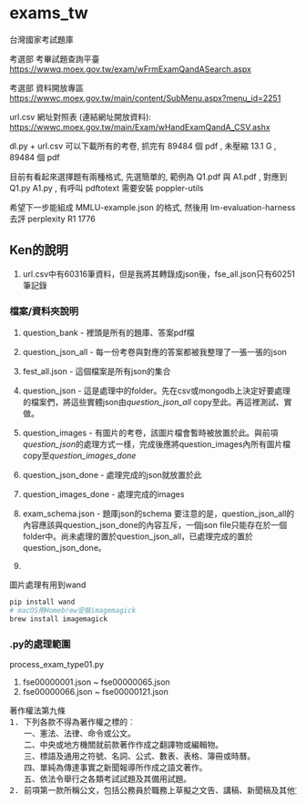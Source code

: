 # exams_tw
台灣國家考試題庫

考選部 考畢試題查詢平臺 https://wwwq.moex.gov.tw/exam/wFrmExamQandASearch.aspx

考選部 資料開放專區 https://wwwc.moex.gov.tw/main/content/SubMenu.aspx?menu_id=2251

url.csv 網址對照表 (連結網址開放資料): https://wwwc.moex.gov.tw/main/Exam/wHandExamQandA_CSV.ashx

dl.py + url.csv 可以下載所有的考卷, 抓完有 89484 個 pdf , 未壓縮 13.1 G , 89484 個 pdf 

目前有看起來選擇題有兩種格式, 先選簡單的, 範例為 Q1.pdf 與 A1.pdf , 對應到 Q1.py A1.py , 有呼叫 pdftotext 需要安裝 poppler-utils

希望下一步能組成 MMLU-example.json 的格式, 然後用 lm-evaluation-harness 去評 perplexity R1 1776

## Ken的說明
1. url.csv中有60316筆資料，但是我將其轉錄成json後，fse_all.json只有60251筆記錄


### 檔案/資料夾說明
1. question_bank - 裡頭是所有的題庫、答案pdf檔
2. question_json_all - 每一份考卷與對應的答案都被我整理了一張一張的json
3. fest_all.json - 這個檔案是所有json的集合
4. question_json - 這是處理中的folder。先在csv或mongodb上決定好要處理的檔案們，將這些實體json由*question_json_all* copy至此。再這裡測試、實做。
5. question_images - 有圖片的考卷，該圖片檔會暫時被放置於此。與前項*question_json*的處理方式一樣，完成後應將question_images內所有圖片檔copy至*question_images_done*
6. question_json_done - 處理完成的json就放置於此
7. question_images_done - 處理完成的images
8. exam_schema.json - 題庫json的schema
要注意的是，question_json_all的內容應該與question_json_done的內容互斥，一個json file只能存在於一個folder中。尚未處理的置於question_json_all，已處理完成的置於question_json_done。


2.  
圖片處理有用到wand
```python
pip install wand
# macOS用Homebrew安裝imagemagick
brew install imagemagick
```

### .py的處理範圍
process_exam_type01.py
1. fse00000001.json ~ fse00000065.json
2. fse00000066.json ~ fse00000121.json


<pre>
著作權法第九條
1. 下列各款不得為著作權之標的︰
   一、憲法、法律、命令或公文。
   二、中央或地方機關就前款著作作成之翻譯物或編輯物。
   三、標語及通用之符號、名詞、公式、數表、表格、簿冊或時曆。
   四、單純為傳達事實之新聞報導所作成之語文著作。
   五、依法令舉行之各類考試試題及其備用試題。
2. 前項第一款所稱公文，包括公務員於職務上草擬之文告、講稿、新聞稿及其他文書
</pre>


